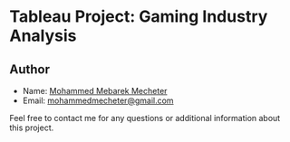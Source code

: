 # Tableau Project: Gaming Industry Analysis



## Author

- Name: [Mohammed Mebarek Mecheter](https://www.linkedin.com/in/mohammed-mebarek-mecheter/)
- Email: mohammedmecheter@gmail.com

Feel free to contact me for any questions or additional information about this project.